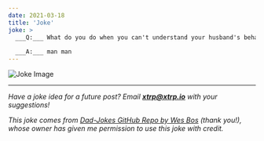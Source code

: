 ```yaml
---
date: 2021-03-18
title: 'Joke'
joke: >
  ___Q:___ What do you do when you can't understand your husband's behavior?
  
  ___A:___ man man
---
```


![Joke Image](https://private.xtrp.io/projects/DailyDeveloperJokes/public_image_server/images/5e125900b9ff4.png)

---
*Have a joke idea for a future post? Email **[xtrp@xtrp.io](mailto:xtrp@xtrp.io)** with your suggestions!*

*This joke comes from [Dad-Jokes GitHub Repo by Wes Bos](https://github.com/wesbos/dad-jokes) (thank you!), whose owner has given me permission to use this joke with credit.*

<!-- 
Joke text:
**Q:** What do you do when you can't understand your husband's behavior?

**A:** man man
 -->

